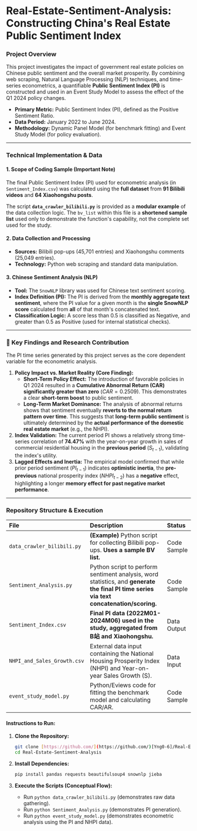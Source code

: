 # Real-Estate-Sentiment-Analysis: Constructing China's Real Estate Public Sentiment Index

### Project Overview

This project investigates the impact of government real estate policies on Chinese public sentiment and the overall market prosperity. By combining web scraping, Natural Language Processing (NLP) techniques, and time-series econometrics, a quantifiable **Public Sentiment Index (PI)** is constructed and used in an Event Study Model to assess the effect of the Q1 2024 policy changes.

- **Primary Metric:** Public Sentiment Index (PI), defined as the Positive Sentiment Ratio.
- **Data Period:** January 2022 to June 2024.
- **Methodology:** Dynamic Panel Model (for benchmark fitting) and Event Study Model (for policy evaluation).

---

### Technical Implementation & Data

#### **1. Scope of Coding Sample (Important Note)**

The final Public Sentiment Index (PI) used for econometric analysis (in `Sentiment_Index.csv`) was calculated using the **full dataset** from **91 Bilibili videos** and **64 Xiaohongshu posts**.

The script **`data_crawler_bilibili.py`** is provided as a **modular example** of the data collection logic. The `bv_list` within this file is a **shortened sample list** used only to demonstrate the function's capability, not the complete set used for the study.

#### **2. Data Collection and Processing**

- **Sources:** Bilibili pop-ups (45,701 entries) and Xiaohongshu comments (25,049 entries).
- **Technology:** Python web scraping and standard data manipulation.

#### **3. Chinese Sentiment Analysis (NLP)**

- **Tool:** The `SnowNLP` library was used for Chinese text sentiment scoring.
- **Index Definition (PI):** The PI is derived from the **monthly aggregate text sentiment**, where the PI value for a given month is the **single SnowNLP score** calculated from **all** of that month's concatenated text.
- **Classification Logic:** A score less than 0.5 is classified as Negative, and greater than 0.5 as Positive (used for internal statistical checks).

---

### 🚀 Key Findings and Research Contribution

The PI time series generated by this project serves as the core dependent variable for the econometric analysis.

1.  **Policy Impact vs. Market Reality (Core Finding):**
    * **Short-Term Policy Effect:** The introduction of favorable policies in Q1 2024 resulted in a **Cumulative Abnormal Return (CAR) significantly greater than zero** ($CAR = 0.2509$). This demonstrates a clear **short-term boost** to public sentiment.
    * **Long-Term Market Dominance:** The analysis of abnormal returns shows that sentiment eventually **reverts to the normal return pattern over time**. This suggests that **long-term public sentiment** is ultimately determined by the **actual performance of the domestic real estate market** (e.g., the NHPI).
2.  **Index Validation:** The current period PI shows a relatively strong time-series correlation of **74.47%** with the year-on-year growth in sales of commercial residential housing in the **previous period** ($S_{t-1}$), validating the index's utility.
3.  **Lagged Effects and Inertia:** The empirical model confirmed that while prior period sentiment ($PI_{t-1}$) indicates **optimistic inertia**, the **pre-previous** national prosperity index ($NHPI_{t-2}$) has a **negative** effect, highlighting a longer **memory effect for past negative market performance**.

---

### Repository Structure & Execution

| File | Description | Status |
| :--- | :--- | :--- |
| `data_crawler_bilibili.py` | **(Example)** Python script for collecting Bilibili pop-ups. **Uses a sample BV list.** | Code Sample |
| `Sentiment_Analysis.py` | Python script to perform sentiment analysis, word statistics, and **generate the final PI time series via text concatenation/scoring.** | Code Sample |
| `Sentiment_Index.csv` | **Final PI data (2022M01-2024M06) used in the study, aggregated from B站 and Xiaohongshu.** | Data Output |
| `NHPI_and_Sales_Growth.csv` | External data input containing the National Housing Prosperity Index (NHPI) and Year-on-year Sales Growth (S). | Data Input |
| `event_study_model.py` | Python/Eviews code for fitting the benchmark model and calculating CAR/AR. | Code Sample |

#### Instructions to Run:

1.  **Clone the Repository:**
    ```bash
    git clone [https://github.com/](https://github.com/)[Yng0-6]/Real-Estate-Sentiment-Analysis.git
    cd Real-Estate-Sentiment-Analysis
    ```

2.  **Install Dependencies:**
    ```bash
    pip install pandas requests beautifulsoup4 snownlp jieba
    ```

3.  **Execute the Scripts (Conceptual Flow):**
    * Run `python data_crawler_bilibili.py` (demonstrates raw data gathering).
    * Run `python Sentiment_Analysis.py` (demonstrates PI generation).
    * Run `python event_study_model.py` (demonstrates econometric analysis using the PI and NHPI data).
